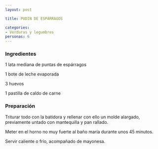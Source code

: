 ```yaml
---
layout: post

title: PUDIN DE ESPÁRRAGOS

categories:
- Verduras y legumbres
personas: 6 
---
```

<h3>Ingredientes</h3>
1 lata mediana de puntas de espárragos

1 bote de leche evaporada

3 huevos

1 pastilla de caldo de carne

<h3>Preparación</h3>
Triturar todo con la batidora y rellenar con ello un molde alargado, previamente untado con mantequilla y pan rallado.

Meter en el horno no muy fuerte al baño maría durante unos 45 minutos.

Servir caliente o frío, acompañado de mayonesa.